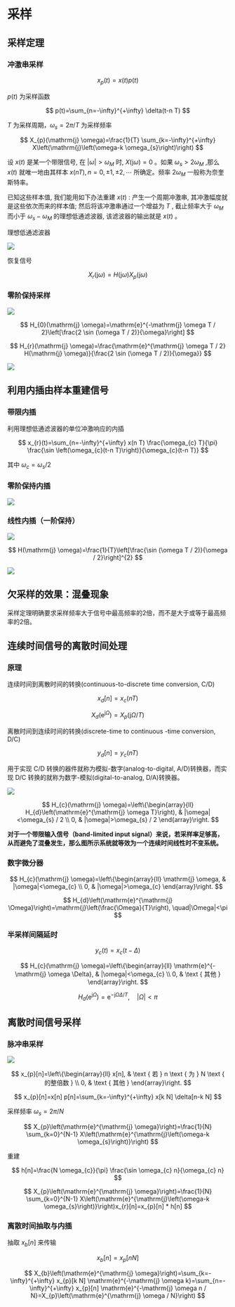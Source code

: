 # 采样

## 采样定理

### 冲激串采样

$$
x_{p}(t)=x(t) p(t)
$$

$p(t)$  为采样函数

$$
p(t)=\sum_{n=-\infty}^{+\infty} \delta(t-n T)
$$

$T$  为采样周期，$\omega_{s}=2 \pi / T$  为采样频率

$$
X_{p}(\mathrm{j} \omega)=\frac{1}{T} \sum_{k=-\infty}^{+\infty} X\left(\mathrm{j}\left(\omega-k \omega_{s}\right)\right)
$$

设  $x(t)$  是某一个带限信号, 在  $|\omega|>\omega_{M}$  时,  $X(\mathrm{j} \omega)=0$  。如果  $\omega_{s}>2 \omega_{M}$ ,那么  $x(t)$  就唯一地由其样本  $x(n T), n=0, \pm 1, \pm 2, \cdots$  所确定。频率  $2 \omega_{M}$  一般称为奈奎斯特率。

已知这些样本值, 我们能用如下办法重建  $x(t)$  : 产生一个周期冲激串, 其冲激幅度就是这些依次而来的样本值; 然后将该冲激串通过一个增益为  $T$ , 截止频率大于  $\omega_{M}$  而小于  $\omega_{s}-\omega_{M}$  的理想低通滤波器, 该滤波器的输出就是  $x(t)$  。

理想低通滤波器

![](PasteImage/2023-11-28-16-47-13.png)

恢复信号

$$
X_{r}(\mathrm{j} \omega)=H(\mathrm{j} \omega) X_{p}(\mathrm{j} \omega)
$$

### 零阶保持采样

![](PasteImage/2023-11-28-16-51-09.png)

$$
H_{0}(\mathrm{j} \omega)=\mathrm{e}^{-\mathrm{j} \omega T / 2}\left[\frac{2 \sin (\omega T / 2)}{\omega}\right]
$$

$$
H_{r}(\mathrm{j} \omega)=\frac{\mathrm{e}^{\mathrm{j} \omega T / 2} H(\mathrm{j} \omega)}{\frac{2 \sin (\omega T / 2)}{\omega}}
$$

![](PasteImage/2023-11-28-16-57-19.png)

## 利用内插由样本重建信号

### 带限内插

利用理想低通滤波器的单位冲激响应的内插

$$
x_{r}(t)=\sum_{n=-\infty}^{+\infty} x(n T) \frac{\omega_{c} T}{\pi} \frac{\sin \left(\omega_{c}(t-n T)\right)}{\omega_{c}(t-n T)}
$$

其中  $\omega_{c}=\omega_{s} / 2$

### 零阶保持内插

![](PasteImage/2023-11-28-17-05-10.png)

### 线性内插（一阶保持）

![](PasteImage/2023-11-28-17-05-28.png)

$$
H(\mathrm{j} \omega)=\frac{1}{T}\left[\frac{\sin (\omega T / 2)}{\omega / 2}\right]^{2}
$$

![](PasteImage/2023-11-28-17-07-12.png)

## 欠采样的效果：混叠现象

采样定理明确要求采样频率大于信号中最高频率的2倍，而不是大于或等于最高频率的2倍。

## 连续时间信号的离散时间处理

### 原理

连续时间到离散时间的转换(continuous-to-discrete time conversion, C/D)

$$
x_{d}[n]=x_{c}(n T)
$$

$$
X_{d}\left(\mathrm{e}^{\mathrm{j} \Omega}\right)=X_{p}(\mathrm{j} \Omega / T)
$$

离散时间到连续时间的转换(discrete-time to continuous -time conversion, D/C)

$$
y_{d}[n]=y_{c}(n T)
$$

用于实现 C/D 转换的器件就称为模拟-数字(analog-to-digital, A/D)转换器，而实现 D/C 转换的就称为数字-模拟(digital-to-analog, D/A)转换器。

![](PasteImage/2023-11-28-17-19-54.png)

$$
H_{c}(\mathrm{j} \omega)=\left\{\begin{array}{ll}
H_{d}\left(\mathrm{e}^{\mathrm{j} \omega T}\right), & |\omega|<\omega_{s} / 2 \\
0, & |\omega|>\omega_{s} / 2
\end{array}\right.
$$

**对于一个带限输入信号（band-limited input signal）来说，若采样率足够高，从而避免了混叠发生，那么图所示系统就等效为一个连续时间线性时不变系统。**

### 数字微分器

$$
H_{c}(\mathrm{j} \omega)=\left\{\begin{array}{ll}
\mathrm{j} \omega, & |\omega|<\omega_{c} \\
0, & |\omega|>\omega_{c}
\end{array}\right.
$$

$$
H_{d}\left(\mathrm{e}^{\mathrm{j} \Omega}\right)=\mathrm{j}\left(\frac{\Omega}{T}\right), \quad|\Omega|<\pi
$$

### 半采样间隔延时

$$
y_{c}(t)=x_{c}(t-\Delta)
$$

$$
H_{c}(\mathrm{j} \omega)=\left\{\begin{array}{ll}
\mathrm{e}^{-\mathrm{j} \omega \Delta}, & |\omega|<\omega_{c} \\
0, & \text { 其他 }
\end{array}\right.
$$

$$
H_{d}\left(\mathrm{e}^{\mathrm{j} \Omega}\right)=\mathrm{e}^{-\mathrm{j} \Omega \Delta / T}, \quad|\Omega|<\pi
$$

## 离散时间信号采样

### 脉冲串采样

![](PasteImage/2023-11-30-14-25-17.png)

$$
x_{p}[n]=\left\{\begin{array}{ll}
x[n], & \text { 若 } n \text { 为 } N \text { 的整倍数 } \\
0, & \text { 其他 }
\end{array}\right.
$$

$$
x_{p}[n]=x[n] p[n]=\sum_{k=-\infty}^{+\infty} x[k N] \delta[n-k N]
$$

采样频率 $\omega_{s}=2 \pi / N$

$$
X_{p}\left(\mathrm{e}^{\mathrm{j} \omega}\right)=\frac{1}{N} \sum_{k=0}^{N-1} X\left(\mathrm{e}^{\mathrm{j}\left(\omega-k \omega_{s}\right)}\right)
$$

重建


$$
h[n]=\frac{N \omega_{c}}{\pi} \frac{\sin \omega_{c} n}{\omega_{c} n}
$$

$$
X_{p}\left(\mathrm{e}^{\mathrm{j} \omega}\right)=\frac{1}{N} \sum_{k=0}^{N-1} X\left(\mathrm{e}^{\mathrm{j}\left(\omega-k \omega_{s}\right)}\right)x_{r}[n]=x_{p}[n] * h[n]
$$

### 离散时间抽取与内插

抽取 $x_{b}[n]$ 来传输

$$
x_{b}[n]=x_{p}[n N]
$$

$$
X_{b}\left(\mathrm{e}^{\mathrm{j} \omega}\right)=\sum_{k=-\infty}^{+\infty} x_{p}[k N] \mathrm{e}^{-\mathrm{j} \omega k}=\sum_{n=-\infty}^{+\infty} x_{p}[n] \mathrm{e}^{-\mathrm{j} \omega n / N}=X_{p}\left(\mathrm{e}^{\mathrm{j} \omega / N}\right)
$$

